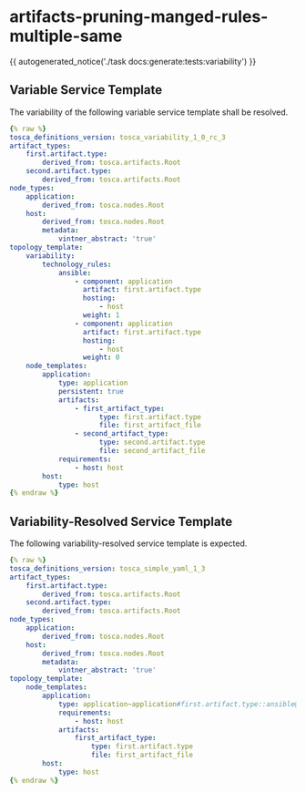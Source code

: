 # artifacts-pruning-manged-rules-multiple-same

{{ autogenerated_notice('./task docs:generate:tests:variability') }}


## Variable Service Template

The variability of the following variable service template shall be resolved.

```yaml linenums="1"
{% raw %}
tosca_definitions_version: tosca_variability_1_0_rc_3
artifact_types:
    first.artifact.type:
        derived_from: tosca.artifacts.Root
    second.artifact.type:
        derived_from: tosca.artifacts.Root
node_types:
    application:
        derived_from: tosca.nodes.Root
    host:
        derived_from: tosca.nodes.Root
        metadata:
            vintner_abstract: 'true'
topology_template:
    variability:
        technology_rules:
            ansible:
                - component: application
                  artifact: first.artifact.type
                  hosting:
                      - host
                  weight: 1
                - component: application
                  artifact: first.artifact.type
                  hosting:
                      - host
                  weight: 0
    node_templates:
        application:
            type: application
            persistent: true
            artifacts:
                - first_artifact_type:
                      type: first.artifact.type
                      file: first_artifact_file
                - second_artifact_type:
                      type: second.artifact.type
                      file: second_artifact_file
            requirements:
                - host: host
        host:
            type: host
{% endraw %}
```




## Variability-Resolved Service Template

The following variability-resolved service template is expected.

```yaml linenums="1"
{% raw %}
tosca_definitions_version: tosca_simple_yaml_1_3
artifact_types:
    first.artifact.type:
        derived_from: tosca.artifacts.Root
    second.artifact.type:
        derived_from: tosca.artifacts.Root
node_types:
    application:
        derived_from: tosca.nodes.Root
    host:
        derived_from: tosca.nodes.Root
        metadata:
            vintner_abstract: 'true'
topology_template:
    node_templates:
        application:
            type: application~application#first.artifact.type::ansible@host
            requirements:
                - host: host
            artifacts:
                first_artifact_type:
                    type: first.artifact.type
                    file: first_artifact_file
        host:
            type: host
{% endraw %}
```

